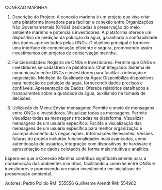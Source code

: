 CONEXÃO MARINHA

1. Descrição do Projeto:
A conexão marinha é um projeto que visa criar uma plataforma inovadora para facilitar a conexão entre Organizações Não Governamentais (ONGs) dedicadas à preservação do meio ambiente marinho e potenciais investidores. A plataforma oferece um dispositivo de medição da poluição da água, garantindo a confiabilidade dos dados apresentados pelas ONGs. O objetivo principal é fornecer uma interface de comunicação eficiente e segura, promovendo assim investimentos em projetos de conservação marinha.

3. Funcionalidades:
Registro de ONGs e Investidores: Permite que ONGs e investidores se cadastrem na plataforma.
Chat Integrado: Sistema de comunicação entre ONGs e investidores para facilitar a interação e negociação.
Medição da Qualidade da Água: Disponibiliza dispositivos para medição de poluição da água, fornecendo dados precisos e confiáveis.
Apresentação de Dados: Oferece relatórios detalhados e transparentes sobre a qualidade da água, auxiliando na tomada de decisões.
4. Utilização do Menu:
Enviar mensagens: Permite o envio de mensagens entre ONGs e investidores.
Visualizar todas as mensagens: Permite visualizar todas as mensagens trocadas na plataforma.
Visualizar mensagens de um usuário específico: Facilita a visualização das mensagens de um usuário específico para melhor organização e acompanhamento das negociações.
Informações Relevantes:
Versões futuras do projeto incluirão funcionalidades mais avançadas, como autenticação de usuários, integração com dispositivos de hardware e apresentação de dados coletados de forma mais intuitiva e analítica.

Espera-se que a Conexão Marinha contribua significativamente para a conservação dos ambientes marinhos, facilitando a conexão entre ONGs e investidores e promovendo um maior investimento em iniciativas de preservação ambiental.

Autores:
Pedro Polido RM: 555556
Guilherme Arendt RM: 554962
